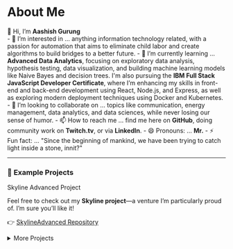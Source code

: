 # About Me

<summary>👋 Hi, I’m <strong>Aashish Gurung</strong></summary>
- 👀 I’m interested in ... anything information technology related, with a passion for automation that aims to eliminate child labor and create algorithms to build bridges to a better future.
- 🌱 I’m currently learning ... <strong>Advanced Data Analytics</strong>, focusing on exploratory data analysis, hypothesis testing, data visualization, and building machine learning models like Naive Bayes and decision trees.  
  I'm also pursuing the <strong>IBM Full Stack JavaScript Developer Certificate</strong>, where I’m enhancing my skills in front-end and back-end development using React, Node.js, and Express, as well as exploring modern deployment techniques using Docker and Kubernetes.
- 💞️ I’m looking to collaborate on ... topics like communication, energy management, data analytics, and data sciences, while never losing our sense of humor.
- 📫 How to reach me ... find me here on <strong>GitHub</strong>, doing community work on <strong>Twitch.tv</strong>, or via <strong>LinkedIn</strong>.
- 😄 Pronouns: ... <strong>Mr.</strong>
- ⚡ Fun fact: ... "Since the beginning of mankind, we have been trying to catch light inside a stone, innit?"

---

### 🌟 **Example Projects**

<summary>Skyline Advanced Project</summary>

Feel free to check out my <strong>Skyline project</strong>—a venture I’m particularly proud of. I’m sure you’ll like it!

👉 [SkylineAdvanced Repository](https://github.com/watashiaashishgurung/SkylineAdvanced.git)

<details>
<summary>More Projects</summary>  

<details>
<summary>Software Development & Web Apps</summary>  
<details>
<summary>IBM JS Fullstack Developer Course</summary>  
    
  **• Full-Stack GiftApp (Capstone Project - IBM Full-Stack Dev)**  
  **• Shopping Cart Web App (React, Redux, Node.js, MongoDB)**  
  **• Weather Data Fetching Web App (REST APIs, React, OpenWeather API)**  
  **• Portfolio Website (Vercel Deployment, Fetch API, React, JavaScript)**  
  **• Travel Recommendation Web App (React, Firebase, API Integration)**  
  **• E-Commerce Platform MVP (React, Redux, Express, MongoDB, Docker)**  
</details>
</details>

<details>
<summary>Personal Projects</summary>      
 
  **• SkylineAdvanced Project**
</details>

<details>
<summary>Data Science Projects</summary>      
<details>
<summary>Google Advanced Data Analytics</summary>      
<details>
<summary>Waazaa</summary>
  • Waazaa
</details>
<details>
<summary>NYC TLC</summary>
  • NYC TLC
</details>
<details>
<summary>TikTok</summary>
  • TikTok
</details>
<details>
<summary>Skyline Advanced</summary>
  • Skyline Advanced
</details>
<details>
<summary>and more</summary>
  • ...
</details>
</details>
</details>

<details>
<summary>Data Analytics Projects</summary>      
<details>
<summary>Google Data Analytics</summary>      
  • Cyclistic
</details>
</details>

<details>
<summary>IT Support Professional</summary>  
<details>
<summary>Google IT Support Professional</summary>  
  • Volunteer work deNomade
</details>
</details>

<details>
<summary>Cybersecurity</summary>  
<details>
<summary>The Master Channel</summary>  
  • Cybersecurity Fundamentals Crash Course 2023
</details>
<details>
<summary>TryHackMe</summary>  
  • Cybersecurity Precourse 2025
  • Cyber 101 2025
</details>
</details>

<details>
<summary>Hobby Projects</summary>  
<details>
<summary>Book Bansenjuku - Aftercolony 2025 161</summary>  
  • [AWS kindle Store Bansenjuku - Aftercolony2025262](https://www.amazon.com/dp/B0DYVQ5D27?ref_=pe_93986420_775043100)

</details>

</details>

<details>
<summary>More About Me</summary>

# About Me

## 👋 Hi, I’m **Aashish Gurung!**
Passionate about **automation, data science, and full-stack development**, I thrive on **building innovative tech solutions** that make a difference. My journey spans **software development, data analytics, and IT support**, with expertise in **React, Node.js, Docker, and AI-driven analytics**. I believe in **solving real-world challenges with technology—while keeping a sense of humor!** 🚀

---

## 🌱 **Currently Learning**
- **Advanced Data Analytics**: Exploratory data analysis, hypothesis testing, data visualization, and machine learning models like Naive Bayes & decision trees.
- **IBM Full-Stack JavaScript Developer Certificate**: Enhancing skills in **front-end & back-end development** with **React, Node.js, Express**, and exploring **modern deployment techniques** with **Docker & Kubernetes**.

---

## 🚀 **Example Projects**
### **Skyline Advanced Project**
One of my proudest ventures! This project focuses on **automation and economic empowerment** through technology.
👉 [SkylineAdvanced Repository](https://github.com/watashiaashishgurung/SkylineAdvanced.git)

### **Software Development & Web Apps**
- **Full-Stack GiftApp** (IBM Capstone Project)
- **Shopping Cart Web App** (React, Redux, Node.js, MongoDB)
- **Weather Data Fetching Web App** (REST APIs, React, OpenWeather API)
- **Portfolio Website** (Vercel Deployment, Fetch API, React, JavaScript)
- **Travel Recommendation Web App** (React, Firebase, API Integration)
- **E-Commerce Platform MVP** (React, Redux, Express, MongoDB, Docker)

### **Data Science & Analytics**
- **Cyclistic Data Cleaning & Visualization** (R, SQL, Tableau)
- **Pokémon Go Metagame Prediction Model** (Python, Machine Learning)
- **Air Quality Analysis & CO2 Dataset** (Python, Tableau, SQL)
- **Customer Churn Prediction** (Decision Trees, XGBoost)
- **EDA on Cybersecurity Incidents** (Python, Pandas, Matplotlib)

---

## 📬 **How to Reach Me**
- **GitHub:** [watashiaashishgurung](https://github.com/watashiaashishgurung)
- **LinkedIn:** [Aashish Gurung](https://www.linkedin.com/in/aashish-gurung-70140829a/)
- **Twitch:** [Your Twitch Channel](#)
- **Email:** [Your Email](#)

---

## 💻 **Technical Skills**
```mermaid
graph TD;
  A(Technical Skills) -->|Front-End| B(React, HTML, CSS, JS);
  A -->|Back-End| C(Node.js, Express, MongoDB, REST APIs);
  A -->|DevOps| D(Docker, Kubernetes, IBM Cloud, GitHub Actions);
  A -->|Data Science| E(Python, SQL, R, Tableau, Pandas, NumPy);
  A -->|Cybersecurity & IT| F(System Admin, Networking, Security Best Practices);
  A -->|Project Management| G(Agile, Scrum, Kanban, Waterfall);
  
  classDef primary fill:#ffcc00,stroke:#333,stroke-width:2px,color:navy;
  classDef secondary fill:#66ccff,stroke:#333,stroke-width:2px,color:navy;
  class A primary;
  class B,C,D,E,F,G secondary;
```

---

## **Certifications**
| Certification | Year |
|--------------|------|
| IBM Full-Stack JavaScript Developer Certificate | 2024-2025 |
| Google Advanced Data Analytics Certificate | 2024 |
| Google Data Analytics Professional Certificate | 2024 |
| Google IT Support Professional Certificate | 2023 |
| Google Project Management Certificate | 2024 |
| Syntra AB Haasrode - Basic Business Management | 2010 |

---

## **Work Experience**
### **Junior JavaScript Developer** (Freelance & Projects)
✅ Developed and deployed full-stack applications using **React, Node.js, Express, and MongoDB**.  
✅ Built a **social media app** with file upload functionality & integrated **Docker** for deployment.  
✅ Designed **data-driven applications**, including a **weather forecast app** and **shopping cart web app**.  
✅ Implemented **authentication systems** using bcrypt, JWT, and session-based authentication.  
✅ Automated deployment using **Docker, Kubernetes, and IBM Cloud**.

### **Volunteer IT Support | De Nomade (2024 - Present)**
✅ Assisted newcomers with **technical troubleshooting & digital skills training**.  
✅ Installed & debugged applications like **Itsme** while providing **cybersecurity guidance**.  
✅ Proposed **structured logging** of client interactions to **optimize workflows**.

### **Business Owner & Manager | Everest Basecamp Restaurant (2010-2014)**
✅ Managed a **€100,000/month revenue** business and led a team of **10+ employees**.  
✅ Optimized operations, implemented structured workflows, and improved efficiency.

---

## 🤝 **Why Work With Me?**
✅ **Problem-Solver:** Exceptional analytical and troubleshooting skills.  
✅ **Fast Learner:** Quickly adapts to new technologies and methodologies.  
✅ **Detail-Oriented:** Focused on delivering high-quality work.  
✅ **Team Player & Independent Thinker:** Works well in teams while also thriving independently.  
✅ **Tech Enthusiast:** Passionate about continuous learning in **development, cybersecurity, and AI ethics**.

---

## 🌎 **Languages**
- **English:** Fluent  
- **Dutch:** Fluent  
- **Nepali:** Native (Speaking)  
- **French:** Basic  
- **Japanese:** Basic (Aikido)

---

## 🎯 **Hobbies & Interests**
- 🥋 **Aikido & Martial Arts** (Discipline & Strategy)  
- 📚 **Reading & Writing** (Published poetry, storytelling)  
- 🔐 **Tech & Cybersecurity Research**  
- 🎮 **Gunpla Model Building** (3D puzzle Series)  
- 🍳 **Cooking & Culinary Arts**  
- 🎥 **Community Engagement on Twitch, Discord, and YouTube**  

---



</details>